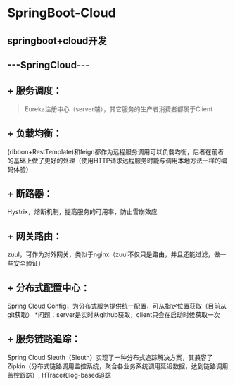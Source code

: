 # SpringBoot-Cloud
## springboot+cloud开发

## ---SpringCloud---

## + 服务调度：
> Eureka注册中心（server端），其它服务的生产者消费者都属于Client
>
>
## + 负载均衡：
(ribbon+RestTemplate)和feign都作为远程服务调用可以负载均衡，后者在前者的基础上做了更好的处理（使用HTTP请求远程服务时能与调用本地方法一样的编码体验）

## + 断路器：
Hystrix，熔断机制，提高服务的可用率，防止雪崩效应

## + 网关路由：
zuul，可作为对外网关，类似于nginx（zuul不仅只是路由，并且还能过滤，做一些安全验证）

## + 分布式配置中心：
Spring Cloud Config，为分布式服务提供统一配置，可从指定位置获取（目前从git获取）
*问题：server是实时从github获取，client只会在启动时候获取一次

## + 服务链路追踪：
Spring Cloud Sleuth（Sleuth）实现了一种分布式追踪解决方案，其兼容了Zipkin（分布式链路调用监控系统，聚合各业务系统调用延迟数据，达到链路调用监控跟踪）, HTrace和log-based追踪
